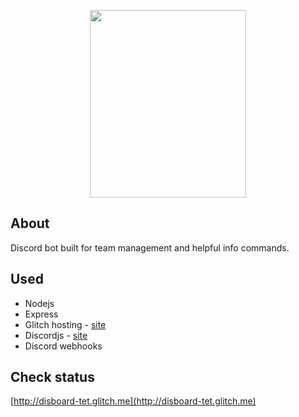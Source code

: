 <p align="center">
    <img width="250" height="300" src="https://cdn.discordapp.com/attachments/503303753705848838/541225512459042818/tet_github.png">
</p>

## About

Discord bot built for team management and helpful info commands.

## Used

- Nodejs
- Express
- Glitch hosting - [site](https://glitch.com)
- Discordjs - [site](https://discord.js.org)
- Discord webhooks

## Check status

[http://disboard-tet.glitch.me](http://disboard-tet.glitch.me)